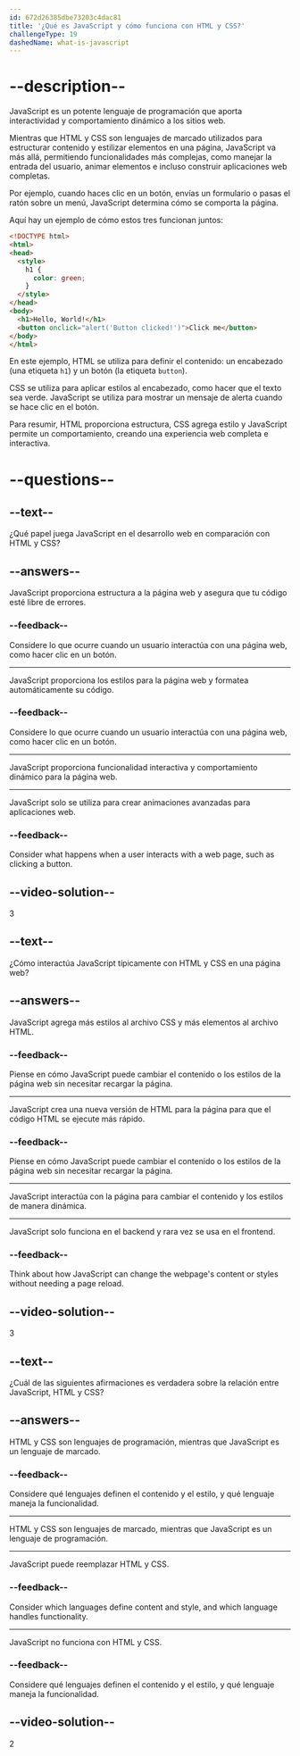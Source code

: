 ```yaml
---
id: 672d26385dbe73203c4dac81
title: '¿Qué es JavaScript y cómo funciona con HTML y CSS?'
challengeType: 19
dashedName: what-is-javascript
---
```


# --description--

JavaScript es un potente lenguaje de programación que aporta interactividad y comportamiento dinámico a los sitios web.

Mientras que HTML y CSS son lenguajes de marcado utilizados para estructurar contenido y estilizar elementos en una página, JavaScript va más allá, permitiendo funcionalidades más complejas, como manejar la entrada del usuario, animar elementos e incluso construir aplicaciones web completas.

Por ejemplo, cuando haces clic en un botón, envías un formulario o pasas el ratón sobre un menú, JavaScript determina cómo se comporta la página.

Aquí hay un ejemplo de cómo estos tres funcionan juntos:

```html
<!DOCTYPE html>
<html>
<head>
  <style>
    h1 {
      color: green;
    }
  </style>
</head>
<body>
  <h1>Hello, World!</h1>
  <button onclick="alert('Button clicked!')">Click me</button>
</body>
</html>
```

En este ejemplo, HTML se utiliza para definir el contenido: un encabezado (una etiqueta `h1`) y un botón (la etiqueta `button`).

CSS se utiliza para aplicar estilos al encabezado, como hacer que el texto sea verde. JavaScript se utiliza para mostrar un mensaje de alerta cuando se hace clic en el botón.

Para resumir, HTML proporciona estructura, CSS agrega estilo y JavaScript permite un comportamiento, creando una experiencia web completa e interactiva.

# --questions--

## --text--

¿Qué papel juega JavaScript en el desarrollo web en comparación con HTML y CSS?

## --answers--

JavaScript proporciona estructura a la página web y asegura que tu código esté libre de errores.

### --feedback--

Considere lo que ocurre cuando un usuario interactúa con una página web, como hacer clic en un botón.

---

JavaScript proporciona los estilos para la página web y formatea automáticamente su código.

### --feedback--

Considere lo que ocurre cuando un usuario interactúa con una página web, como hacer clic en un botón.

---

JavaScript proporciona funcionalidad interactiva y comportamiento dinámico para la página web.

---

JavaScript solo se utiliza para crear animaciones avanzadas para aplicaciones web.

### --feedback--

Consider what happens when a user interacts with a web page, such as clicking a button.

## --video-solution--

3

## --text--

¿Cómo interactúa JavaScript típicamente con HTML y CSS en una página web?

## --answers--

JavaScript agrega más estilos al archivo CSS y más elementos al archivo HTML.

### --feedback--

Piense en cómo JavaScript puede cambiar el contenido o los estilos de la página web sin necesitar recargar la página.

---

JavaScript crea una nueva versión de HTML para la página para que el código HTML se ejecute más rápido.

### --feedback--

Piense en cómo JavaScript puede cambiar el contenido o los estilos de la página web sin necesitar recargar la página.

---

JavaScript interactúa con la página para cambiar el contenido y los estilos de manera dinámica.

---

JavaScript solo funciona en el backend y rara vez se usa en el frontend.

### --feedback--

Think about how JavaScript can change the webpage's content or styles without needing a page reload.

## --video-solution--

3

## --text--

¿Cuál de las siguientes afirmaciones es verdadera sobre la relación entre JavaScript, HTML y CSS?

## --answers--

HTML y CSS son lenguajes de programación, mientras que JavaScript es un lenguaje de marcado.

### --feedback--

Considere qué lenguajes definen el contenido y el estilo, y qué lenguaje maneja la funcionalidad.

---

HTML y CSS son lenguajes de marcado, mientras que JavaScript es un lenguaje de programación.

---

JavaScript puede reemplazar HTML y CSS.

### --feedback--

Consider which languages define content and style, and which language handles functionality.

---

JavaScript no funciona con HTML y CSS.

### --feedback--

Considere qué lenguajes definen el contenido y el estilo, y qué lenguaje maneja la funcionalidad.

## --video-solution--

2
